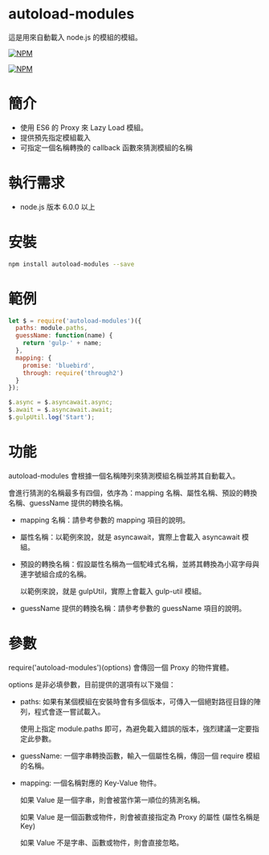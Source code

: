 # autoload-modules
這是用來自動載入 node.js 的模組的模組。

[![NPM](https://nodei.co/npm/autoload-modules.png?downloads=true&downloadRank=true&stars=true)](https://nodei.co/npm/autoload-modules/)


[![NPM](https://nodei.co/npm-dl/autoload-modules.png)](https://nodei.co/npm/autoload-modules/)

# 簡介
- 使用 ES6 的 Proxy 來 Lazy Load 模組。
- 提供預先指定模組載入
- 可指定一個名稱轉換的 callback 函數來猜測模組的名稱

# 執行需求
- node.js 版本 6.0.0 以上

# 安裝
```sh
npm install autoload-modules --save
```

# 範例
```js
let $ = require('autoload-modules')({
  paths: module.paths,
  guessName: function(name) {
    return 'gulp-' + name;
  },
  mapping: {
    promise: 'bluebird',
    through: require('through2')
  }
});

$.async = $.asyncawait.async;
$.await = $.asyncawait.await;
$.gulpUtil.log('Start');
```

# 功能
autoload-modules 會根據一個名稱陣列來猜測模組名稱並將其自動載入。

會進行猜測的名稱最多有四個，依序為：mapping 名稱、屬性名稱、預設的轉換名稱、guessName 提供的轉換名稱。

- mapping 名稱：請參考參數的 mapping 項目的說明。
- 屬性名稱：以範例來說，就是 asyncawait，實際上會載入 asyncawait 模組。
- 預設的轉換名稱：假設屬性名稱為一個駝峰式名稱，並將其轉換為小寫字母與連字號組合成的名稱。

  以範例來說，就是 gulpUtil，實際上會載入 gulp-util 模組。
- guessName 提供的轉換名稱：請參考參數的 guessName 項目的說明。

# 參數
require('autoload-modules')(options) 會傳回一個 Proxy 的物件實體。

options 是非必填參數，目前提供的選項有以下幾個：

- paths: 如果有某個模組在安裝時會有多個版本，可傳入一個絕對路徑目錄的陣列，程式會逐一嘗試載入。

  使用上指定 module.paths 即可，為避免載入錯誤的版本，強烈建議一定要指定此參數。

- guessName: 一個字串轉換函數，輸入一個屬性名稱，傳回一個 require 模組的名稱。

- mapping: 一個名稱對應的 Key-Value 物件。

  如果 Value 是一個字串，則會被當作第一順位的猜測名稱。

  如果 Value 是一個函數或物件，則會被直接指定為 Proxy 的屬性 (屬性名稱是 Key)

  如果 Value 不是字串、函數或物件，則會直接忽略。




